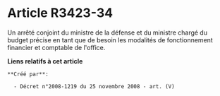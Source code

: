 # Article R3423-34

Un arrêté conjoint du ministre de la défense et du ministre chargé du budget précise en tant que de besoin les modalités de
fonctionnement financier et comptable de l'office.

**Liens relatifs à cet article**

	**Créé par**:

	  - Décret n°2008-1219 du 25 novembre 2008 - art. (V)
